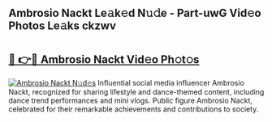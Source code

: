 ## Ambrosio Nackt Le𝚊k𝚎d N𝚞𝚍e - Part-uwG Vid𝚎o Photos Le𝚊ks ckzwv

# <h2><a href="http://fbaif6t.evod.top/?m=Ambrosio+Nackt">🔗 👉🔴 Ambrosio Nackt Vid𝚎o Ph𝚘t𝚘s</a></h2>

[![Ambrosio Nackt N𝚞d𝚎s](https://i.imgur.com/8V9OHl7.gif)](http://fbaif6t.evod.top/?m=Ambrosio+Nackt)
Influential social media influencer Ambrosio Nackt, recognized for sharing lifestyle and dance-themed content, including dance trend performances and mini vlogs. Public figure Ambrosio Nackt, celebrated for their remarkable achievements and contributions to society. 
